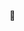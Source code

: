 👀

<!---
markupdoc/markupdoc is a ✨ special ✨ repository because its `README.md` (this file) appears on your GitHub profile.
You can click the Preview link to take a look at your changes.
--->
